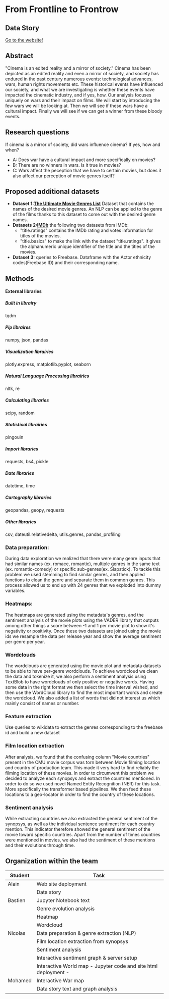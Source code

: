 # From Frontline to Frontrow

## Data Story

[Go to the website!](https://duchoud.github.io/adawebsite/)

## Abstract

"Cinema is an edited reality and a mirror of society."
Cinema has been depicted as an edited reality and even a mirror of society, and society has endured in the past century numerous events: technological advances, wars, human rights movements etc. These historical events have influenced our society, and what we are investigating is whether these events have impacted the cinematic industry, and if yes, how. Our analysis focuses uniquely on wars and their impact on films. 
We will start by introducing the few wars we will be looking at. Then we will see if these wars have a cultural impact. Finally we will see if we can get a winner from these bloody events. 

## Research questions

If cinema is a mirror of society, did wars influence cinema? If yes, how and when?

   * A:  Does war have a cultural impact and more specifically on movies?
   * B:  There are no winners in wars. Is it true in movies?
   * C:  Wars affect the peception that we have to certain movies, but does it also affect our perception of movie genres itself? 
   
## Proposed additional datasets

 - **Dataset 1:[The Ultimate Movie Genres List](https://www.studiobinder.com/blog/movie-genres-list/)** Dataset that contains the names of the desired movie genres. An NLP can be applied to the genre of the films thanks to this dataset to come out with the desired genre names.
 - **Datasets 2:[IMDb](https://datasets.imdbws.com/)** the following two datasets from IMDb:
      - "title.ratings" contains the IMDb rating and votes information for titles of the movies.
      - "title.basics" to make the link with the dataset "title.ratings".  It gives the alphanumeric unique  identifier of the title and the titles of the movies.
 - **Dataset 3:** queries to Freebase. Dataframe with the Actor ethnicity codes(Freebase ID) and their corresponding name.
 
## Methods

#### External libraries

##### Built in librairy
tqdm

##### Pip libraires
numpy, json, pandas

##### Visualization librairies
plotly.express, matplotlib.pyplot, seaborn

##### Natural Language Processing librairies
nltk, re

##### Calculating libraries
scipy, random

##### Statistical librairies
pingouin 

##### Import libraries
requests, bs4, pickle

##### Date libraries
datetime, time

##### Cartography libraries
geopandas, geopy, requests

##### Other libraries
csv, dateutil.relativedelta, utils.genres, pandas_profiling

### Data preparation:
During data exploration we realized that there were many genre inputs that had similar names (ex. romace, romantic), multiple genres in the same text (ex. romantic-comedy) or specific sub-genres(ex. Slapstick). To tackle this problem we used stemming to find similar genres, and then applied functions to clean the genre and separate them in common genres. This process allowed us to end up with 24 genres that we exploded into dummy variables.

### Heatmaps:
The heatmaps are generated using the metadata's genres, and the sentiment analysis of the movie plots using the VADER library that outputs among other things a score between -1 and 1 per movie plot to show it's negativity or positivity. Once these two datasets are joined using the movie ids we resample the data per release year and show the average sentiment per genre per year.

### Wordclouds
The wordclouds are generated using the movie plot  and metadata datasets to be able to have per-genre wordclouds. To achieve wordcloud we clean the data and tokenize it, we also perform a sentiment analysis using TextBlob to have wordclouds of only positive or negative words. Having some data in the right format we then select the time interval wished, and then use the WordCloud library to find the most important words and create the wordcloud. We also added a list of words that did not interest us which mainly consist of names or number.

### Feature extraction
Use queries to wikidata to extract the genres corresponding to the freebase id and build a new dataset

### Film location extraction
After analysis, we found that the confusing column "Movie countries" present in the CMU movie corpus was torn between Movie filming location and country of production team. This made it very hard to find reliably the filming location of these movies. In order to circumvent this problem we decided to analyze each synopsys and extract the countries mentioned. In order to do so we used novel Named Entity Recognition (NER) for this task. More specifically the transformer based pipelines. We then feed these locations to a geo-locator in order to find the country of these locations.

### Sentiment analysis
While extracting countries we also extracted the general sentiment of the synopsys, as well as the individual sentence sentiment for each country mention. This indicator therefore showed the general sentiment of the movie toward specific countries. Apart from the number of times countries were mentioned in movies, we also had the sentiment of these mentions and their evolutions through time.


## Organization within the team

| Student | Task   |
|------|------|
|   Alain  | Web site deployment|
|     |  Data story|
|   Bastien  | Jupyter Notebook text |
|     | Genre evolution analysis |
|     | Heatmap |
|     | Wordcloud |
|   Nicolas  | Data preparation & genre extraction (NLP) |
|  | Film location extraction from synopsys |
|  | Sentiment analysis |
|  | Interactive sentiment graph & server setup |
|  | Interactive World map - Jupyter code and site html deployment -|
|   Mohamed  | Interactive War map|
|     | Data story text and graph analysis |

